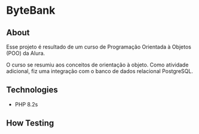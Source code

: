 # ByteBank

## About
Esse projeto é resultado de um curso de Programação Orientada à Objetos (POO) da Alura.

O curso se resumiu aos conceitos de orientação à objeto. Como atividade adicional, fiz uma integração com o banco de dados relacional PostgreSQL.

## Technologies

- PHP 8.2s

## How Testing
